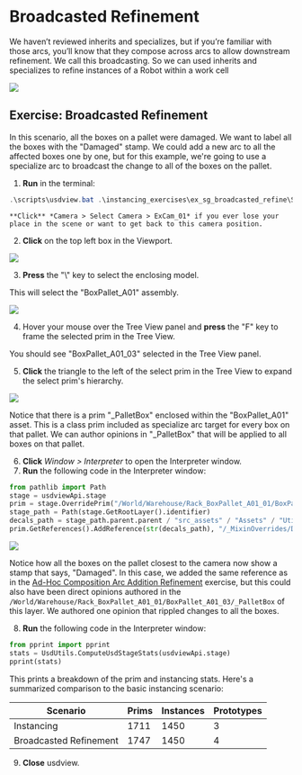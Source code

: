 # Broadcasted Refinement

We haven’t reviewed inherits and specializes, but if you’re familiar with those arcs, you’ll know that they compose across arcs to allow downstream refinement.  We call this broadcasting.
So we can used inherits and specializes to refine instances of a Robot within a work cell


![](../../images/asset-modularity-instancing/slides/Slide44.jpg)

## Exercise: Broadcasted Refinement

In this scenario, all the boxes on a pallet were damaged. We want to label all the boxes with the "Damaged" stamp. We could add a new arc to all the affected boxes one by one, but for this example, we're going to use a specialize arc to broadcast the change to all of the boxes on the pallet.


1. **Run** in the terminal:
```powershell
.\scripts\usdview.bat .\instancing_exercises\ex_sg_broadcasted_refine\Scenario.usd --camera ExCam_01
```

```{tip}
**Click** *Camera > Select Camera > ExCam_01* if you ever lose your place in the scene or want to get back to this camera position.
```

2. **Click** on the top left box in the Viewport.

![](../../images/asset-modularity-instancing//top-left-box-closeup.png)

3. **Press** the "<span>&#92;</span>" key to select the enclosing model.

This will select the "BoxPallet_A01" assembly.

![](../../images/asset-modularity-instancing//select-pallet-assembly.png)

4. Hover your mouse over the Tree View panel and **press** the "F" key to frame the selected prim in the Tree View.

You should see "BoxPallet_A01_03" selected in the Tree View panel.

5. **Click** the triangle to the left of the select prim in the Tree View to expand the select prim's hierarchy.

![](../../images/asset-modularity-instancing//reveal-specialize-target.png)

Notice that there is a prim "_PalletBox" enclosed within the "BoxPallet_A01" asset. This is a class prim included as specialize arc target for every box on that pallet. We can author opinions in "_PalletBox" that will be applied to all boxes on that pallet.

6. **Click** *Window > Interpreter* to open the Interpreter window.
7. **Run** the following code in the Interpreter window:
```python
from pathlib import Path
stage = usdviewApi.stage
prim = stage.OverridePrim("/World/Warehouse/Rack_BoxPallet_A01_01/BoxPallet_A01_03/_PalletBox")
stage_path = Path(stage.GetRootLayer().identifier)
decals_path = stage_path.parent.parent / "src_assets" / "Assets" / "Utilities" / "MiscDecals" / "MiscDecals.usd"
prim.GetReferences().AddReference(str(decals_path), "/_MixinOverrides/DamagedStamp")
```

![](../../images/asset-modularity-instancing/damaged-pallet.png)

Notice how all the boxes on the pallet closest to the camera now show a stamp that says, "Damaged". In this case, we added the same reference as in the [Ad-Hoc Composition Arc Addition Refinement](./scenegraph-add-arc-refinement.md) exercise, but this could also have been direct opinions authored in the `/World/Warehouse/Rack_BoxPallet_A01_01/BoxPallet_A01_03/_PalletBox` of this layer. We authored one opinion that rippled changes to all the boxes.

8. **Run** the following code in the Interpreter window:
```python
from pprint import pprint
stats = UsdUtils.ComputeUsdStageStats(usdviewApi.stage)
pprint(stats)
```

This prints a breakdown of the prim and instancing stats. Here's a summarized comparison to the basic instancing scenario:

Scenario | Prims | Instances | Prototypes 
---|---|---|---
Instancing | 1711 | 1450 | 3
Broadcasted Refinement | 1747 | 1450 | 4

9. **Close** usdview.